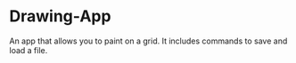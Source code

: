 # Drawing-App
An app that allows you to paint on a grid. It includes commands to save and load a file. 
